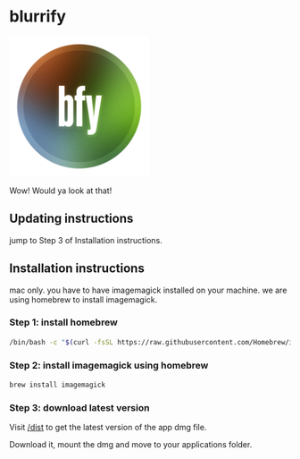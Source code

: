 # blurrify

<img src="build/blurrify-icon.png" height="250" width="250" alt="Blurrify logo" />

Wow! Would ya look at that!

## Updating instructions

jump to Step 3 of Installation instructions.

## Installation instructions

mac only. you have to have imagemagick installed on your machine. we are using homebrew to install imagemagick.

### Step 1: install homebrew

```sh
/bin/bash -c "$(curl -fsSL https://raw.githubusercontent.com/Homebrew/install/master/install.sh)"
```

### Step 2: install imagemagick using homebrew

```sh
brew install imagemagick
```

### Step 3: download latest version

Visit [/dist](https://github.com/jake-tock/blurrify/tree/main/dist) to get the latest version of the app dmg file.

Download it, mount the dmg and move to your applications folder.
